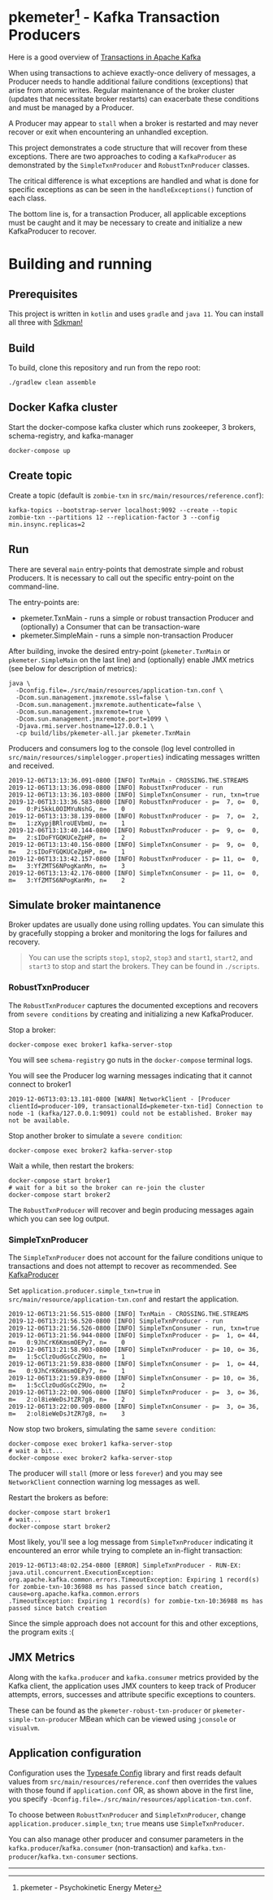 # pkemeter[^1] - Kafka Transaction Producers

Here is a good overview of [Transactions in Apache Kafka](https://www.confluent.io/blog/transactions-apache-kafka/)

When using transactions to achieve exactly-once delivery of messages, a Producer needs to handle
additional failure conditions (exceptions) that arise from atomic writes. Regular maintenance of the
broker cluster (updates that necessitate broker restarts) can exacerbate these conditions and must
be managed by a Producer.

A Producer may appear to `stall` when a broker is restarted and may never recover or exit when
encountering an unhandled exception.

This project demonstrates a code structure that will recover from these exceptions.  There are two
approaches to coding a `KafkaProducer` as demonstrated by the `SimpleTxnProducer` and
`RobustTxnProducer` classes.

The critical difference is what exceptions are handled and what is done for specific exceptions as
can be seen in the `handleExceptions()` function of each class.

The bottom line is, for a transaction Producer, all applicable exceptions must be caught and it may be
necessary to create and initialize a new KafkaProducer to recover.

# Building and running

## Prerequisites
This project is written in `kotlin` and uses `gradle` and `java 11`.  You can install all three with
[Sdkman!](https://sdkman.io/install)

## Build
To build, clone this repository and run from the repo root:

```shell script
./gradlew clean assemble
```

## Docker Kafka cluster
Start the docker-compose kafka cluster which runs zookeeper, 3 brokers, schema-registry, and kafka-manager

```shell script
docker-compose up
```

## Create topic
Create a topic (default is `zombie-txn` in `src/main/resources/reference.conf`):

```shell script
kafka-topics --bootstrap-server localhost:9092 --create --topic zombie-txn --partitions 12 --replication-factor 3 --config min.insync.replicas=2
```

## Run

There are several `main` entry-points that demostrate simple and robust Producers.  It is necessary
to call out the specific entry-point on the command-line.

The entry-points are:
- pkemeter.TxnMain - runs a simple or robust transaction Producer and (optionally) a Consumer that can be
  transaction-ware
- pkemeter.SimpleMain - runs a simple non-transaction Producer

After building, invoke the desired entry-point (`pkemeter.TxnMain` or `pkemeter.SimpleMain` on the
last line) and (optionally) enable JMX metrics (see below for
description of metrics):

```shell script
java \
  -Dconfig.file=./src/main/resources/application-txn.conf \
  -Dcom.sun.management.jmxremote.ssl=false \
  -Dcom.sun.management.jmxremote.authenticate=false \
  -Dcom.sun.management.jmxremote=true \
  -Dcom.sun.management.jmxremote.port=1099 \
  -Djava.rmi.server.hostname=127.0.0.1 \
  -cp build/libs/pkemeter-all.jar pkemeter.TxnMain
```

Producers and consumers log to the console (log level controlled in
`src/main/resources/simplelogger.properties`) indicating messages written and received.

```shell script
2019-12-06T13:13:36.091-0800 [INFO] TxnMain - CROSSING.THE.STREAMS
2019-12-06T13:13:36.098-0800 [INFO] RobustTxnProducer - run
2019-12-06T13:13:36.103-0800 [INFO] SimpleTxnConsumer - run, txn=true
2019-12-06T13:13:36.583-0800 [INFO] RobustTxnProducer - p=  7, o=  0, m=   0:Pi5kkL0OIMYuNshG, n=    0
2019-12-06T13:13:38.139-0800 [INFO] RobustTxnProducer - p=  7, o=  2, m=   1:zXypjBRlroUEVbmU, n=    1
2019-12-06T13:13:40.144-0800 [INFO] RobustTxnProducer - p=  9, o=  0, m=   2:sIDoFYGQKUCeZpHP, n=    2
2019-12-06T13:13:40.156-0800 [INFO] SimpleTxnConsumer - p=  9, o=  0, m=   2:sIDoFYGQKUCeZpHP, n=    1
2019-12-06T13:13:42.157-0800 [INFO] RobustTxnProducer - p= 11, o=  0, m=   3:YfZMTS6NPogKanMn, n=    3
2019-12-06T13:13:42.176-0800 [INFO] SimpleTxnConsumer - p= 11, o=  0, m=   3:YfZMTS6NPogKanMn, n=    2
```

## Simulate broker maintanence

Broker updates are usually done using rolling updates.  You can simulate this by gracefully stopping
a broker and monitoring the logs for failures and recovery.

> You can use the scripts `stop1`, `stop2`, `stop3` and `start1`, `start2`, and `start3` to stop and
> start the brokers.  They can be found in `./scripts`.

### RobustTxnProducer

The `RobustTxnProducer` captures the documented exceptions and recovers from `severe conditions` by
creating and initializing a new KafkaProducer.

Stop a broker:
```shell script
docker-compose exec broker1 kafka-server-stop
```

You will see `schema-registry` go nuts in the `docker-compose` terminal logs.

You will see the Producer log warning messages indicating that it cannot connect to broker1

```shell script
2019-12-06T13:03:13.181-0800 [WARN] NetworkClient - [Producer clientId=producer-109, transactionalId=pkemeter-txn-tid] Connection to node -1 (kafka/127.0.0.1:9091) could not be established. Broker may not be available.
```

Stop another broker to simulate a `severe condition`:
```shell script
docker-compose exec broker2 kafka-server-stop
```

Wait a while, then restart the brokers:
```shell script
docker-compose start broker1
# wait for a bit so the broker can re-join the cluster
docker-compose start broker2
```

The `RobustTxnProducer` will recover and begin producing messages again which you can see log
output.

### SimpleTxnProducer

The `SimpleTxnProducer` does not account for the failure conditions unique to transactions and does
not attempt to recover as recommended. See
[KafkaProducer](https://kafka.apache.org/23/javadoc/index.html?org/apache/kafka/clients/producer/KafkaProducer.html)

Set `application.producer.simple_txn=true` in `src/main/resource/application-txn.conf` and
restart the application.

```shell script
2019-12-06T13:21:56.515-0800 [INFO] TxnMain - CROSSING.THE.STREAMS
2019-12-06T13:21:56.520-0800 [INFO] SimpleTxnProducer - run
2019-12-06T13:21:56.526-0800 [INFO] SimpleTxnConsumer - run, txn=true
2019-12-06T13:21:56.944-0800 [INFO] SimpleTxnProducer - p=  1, o= 44, m=   0:9JhCrK6KmsmOEPy7, n=    0
2019-12-06T13:21:58.903-0800 [INFO] SimpleTxnProducer - p= 10, o= 36, m=   1:5cClzOudGsCcZ9Uo, n=    1
2019-12-06T13:21:59.838-0800 [INFO] SimpleTxnConsumer - p=  1, o= 44, m=   0:9JhCrK6KmsmOEPy7, n=    1
2019-12-06T13:21:59.839-0800 [INFO] SimpleTxnConsumer - p= 10, o= 36, m=   1:5cClzOudGsCcZ9Uo, n=    2
2019-12-06T13:22:00.906-0800 [INFO] SimpleTxnProducer - p=  3, o= 36, m=   2:ol8ieWeDsJtZR7g8, n=    2
2019-12-06T13:22:00.909-0800 [INFO] SimpleTxnConsumer - p=  3, o= 36, m=   2:ol8ieWeDsJtZR7g8, n=    3
```
Now stop two brokers, simulating the same `severe condition`:

```shell script
docker-compose exec broker1 kafka-server-stop
# wait a bit...
docker-compose exec broker2 kafka-server-stop
```

The producer will `stall` (more or less `forever`) and you may see `NetworkClient` connection
warning log messages as well.

Restart the brokers as before:
```shell script
docker-compose start broker1
# wait...
docker-compose start broker2
```

Most likely, you'll see a log message from `SimpleTxnProducer` indicating it encountered an error
while trying to complete an in-flight transaction:
```shell script
2019-12-06T13:48:02.254-0800 [ERROR] SimpleTxnProducer - RUN-EX: java.util.concurrent.ExecutionException: org.apache.kafka.common.errors.TimeoutException: Expiring 1 record(s) for zombie-txn-10:36988 ms has passed since batch creation, cause=org.apache.kafka.common.errors
.TimeoutException: Expiring 1 record(s) for zombie-txn-10:36988 ms has passed since batch creation
```

Since the simple approach does not account for this and other exceptions, the program exits :(

## JMX Metrics

Along with the `kafka.producer` and `kafka.consumer` metrics provided by the Kafka client, the
application uses JMX counters to keep track of Producer attempts, errors, successes and attribute
specific exceptions to counters.

These can be found as the `pkemeter-robust-txn-producer` or `pkemeter-simple-txn-producer` MBean
which can be viewed using `jconsole` or `visualvm`.


## Application configuration

Configuration uses the [Typesafe Config](https://github.com/lightbend/config) library and first
reads default values from `src/main/resources/reference.conf` then overrides the values with those
found if `application.conf` OR, as shown above in the first line, you specify
`-Dconfig.file=./src/main/resources/application-txn.conf`.

To choose between `RobustTxnProducer` and `SimpleTxnProducer`, change `application.producer.simple_txn`;
`true` means use `SimpleTxnProducer`.

You can also manage other producer and consumer parameters in the `kafka.producer`/`kafka.consumer`
(non-transaction) and `kafka.txn-producer`/`kafka.txn-consumer` sections.

---

[^1]: pkemeter - Psychokinetic Energy Meter
